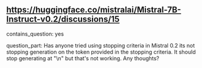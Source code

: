 ## https://huggingface.co/mistralai/Mistral-7B-Instruct-v0.2/discussions/15

contains_question: yes

question_part: Has anyone tried using stopping criteria in Mistral 0.2 its not stopping generation on the token provided in the stopping criteria. It should stop generating at "\n" but that's not working. Any thoughts?
